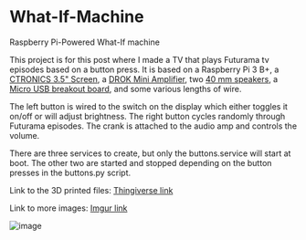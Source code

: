 # What-If-Machine
Raspberry Pi-Powered What-If machine

This project is for this post where I made a TV that plays Futurama tv episodes based on a button press. It is based on a Raspberry Pi 3 B+, a [CTRONICS 3.5" Screen](https://www.amazon.com/gp/product/B076M399XX/ref=ppx_yo_dt_b_asin_title_o02_s00?ie=UTF8&psc=1), a [DROK Mini Amplifier](https://www.amazon.com/gp/product/B077MKQJW2/ref=ppx_yo_dt_b_asin_title_o02_s00?ie=UTF8&psc=1), two [40 mm speakers](https://www.amazon.com/gp/product/B01LN8ONG4/ref=ppx_yo_dt_b_asin_title_o02_s00?ie=UTF8&psc=1), a [Micro USB breakout board](https://www.amazon.com/gp/product/B07VYZ2NDZ/ref=ppx_yo_dt_b_search_asin_title?ie=UTF8&psc=1), and some various lengths of wire.

The left button is wired to the switch on the display which either toggles it on/off or will adjust brightness. The right button cycles randomly through Futurama episodes. The crank is attached to the audio amp and controls the volume.

There are three services to create, but only the buttons.service will start at boot. The other two are started and stopped depending on the button presses in the buttons.py script.

Link to the 3D printed files: [Thingiverse link](https://www.thingiverse.com/thing:4946494)

Link to more images: [Imgur link](https://imgur.com/gallery/OVnPsT3)

![image](https://user-images.githubusercontent.com/47491287/131703200-dfcf3027-22c8-43ea-9635-09dc7be422cd.png)
